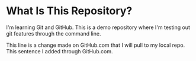 # What Is This Repository?
I'm learning Git and GitHub. This is a demo repository where I'm testing out git features through the command line.

This line is a change made on GitHub.com that I will pull to my local repo. This sentence I added through GitHub.com.
